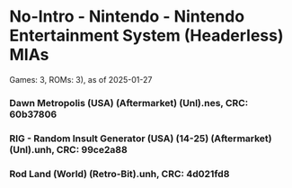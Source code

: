 # No-Intro - Nintendo - Nintendo Entertainment System (Headerless) MIAs
Games: 3, ROMs: 3), as of 2025-01-27
### Dawn Metropolis (USA) (Aftermarket) (Unl).nes, CRC: 60b37806
### RIG - Random Insult Generator (USA) (14-25) (Aftermarket) (Unl).unh, CRC: 99ce2a88
### Rod Land (World) (Retro-Bit).unh, CRC: 4d021fd8
